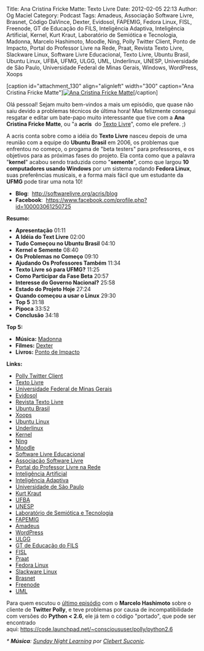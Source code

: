 Title: Ana Cristina Fricke Matte: Texto Livre
Date: 2012-02-05 22:13
Author: Og Maciel
Category: Podcast
Tags: Amadeus, Associação Software Livre, Brasnet, Código DaVince, Dexter, Evidosol, FAPEMIG, Fedora Linux, FISL, Freenode, GT de Educação do FILS, Inteligência Adaptiva, Inteligência Artificial, Kernel, Kurt Kraut, Laboratório de Semiótica e Tecnologia, Madonna, Marcelo Hashimoto, Moodle, Ning, Polly Twitter Client, Ponto de Impacto, Portal do Professor Livre na Rede, Praat, Revista Texto Livre, Slackware Linux, Software Livre Educacional, Texto Livre, Ubuntu Brasil, Ubuntu Linux, UFBA, UFMG, ULGG, UML, Underlinux, UNESP, Universidade de São Paulo, Universidade Federal de Minas Gerais, Windows, WordPress, Xoops


[caption id="attachment\_130" align="alignleft" width="300" caption="Ana
Cristina Fricke Matte"][![Ana Cristina Fricke
Matte](http://www.castalio.info/wp-content/uploads/2012/02/acrisNoEscritorioDez2011-300x187.jpg "Ana Cristina Fricke Matte")](http://www.castalio.info/wp-content/uploads/2012/02/acrisNoEscritorioDez2011.jpg)[/caption]

Olá pessoal! Sejam muito bem-vindos a mais um episódio, que quase não
saiu devido a problemas técnicos de última hora! Mas felizmente consegui
resgatar e editar um bate-papo muito interessante que tive com a **Ana
Cristina Fricke Matte**, ou "a **acris**  do [Texto
Livre](http://www.textolivre.org/site/ "http://www.textolivre.org/site/")",
como ele prefere. ;)

A acris conta sobre como a idéia do **Texto Livre** nasceu depois de uma
reunião com a equipe do **Ubuntu Brasil** em 2006, os problemas que
enfrentou no começo, o progama de "beta testers" para professores, e os
objetivos para as próximas fases do projeto. Ela conta como que a
palavra "**kernel**" acabou sendo traduzida como "**semente**", como que
largou **10 computadores usando Windows** por um sistema rodando
**Fedora Linux**, suas preferências musicais, e a forma mais fácil que
um estudante da **UFMG** pode tirar uma nota 10!

-   **Blog**:  <http://softwarelivre.org/acris/blog>
-   **Facebook**:
     <https://www.facebook.com/profile.php?id=100003061250725>

**Resumo:**

-   **Apresentação** 01:11
-   **A Idéia do Text Livre** 02:00
-   **Tudo Começou no Ubuntu Brasil** 04:10
-   **Kernel e Semente** 08:40
-   **Os Problemas no Começo** 09:10
-   **Ajudando Os Professores Também** 11:34
-   **Texto Livre só para UFMG?** 11:25
-   **Como Participar da Fase Beta** 20:57
-   **Interesse do Governo Nacional?** 25:58
-   **Estado do Projeto Hoje** 27:24
-   **Quando começou a usar o Linux** 29:30
-   **Top 5** 31:18
-   **Pipoca** 33:52
-   **Conclusão** 34:18

**Top 5:**

-   **Música:** [Madonna](http://www.last.fm/search?q=Madonna)
-   **Filmes:** [Dexter](http://www.imdb.com/find?s=all&q=Dexter)
-   **Livros:** [Ponto de
    Impacto](http://www.amazon.com/s/ref=nb_sb_noss?url=search-alias%3Dstripbooks&field-keywords=Ponto+de+Impacto)

**Links:**

-   [Polly Twitter
    Client](https://duckduckgo.com/?q=Polly+Twitter+Client)
-   [Texto Livre](https://duckduckgo.com/?q=Texto+Livre)
-   [Universidade Federal de Minas
    Gerais](https://duckduckgo.com/?q=Universidade+Federal+de+Minas+Gerais)
-   [Evidosol](https://duckduckgo.com/?q=Evidosol)
-   [Revista Texto Livre](https://duckduckgo.com/?q=Revista+Texto+Livre)
-   [Ubuntu Brasil](https://duckduckgo.com/?q=Ubuntu+Brasil)
-   [Xoops](https://duckduckgo.com/?q=Xoops)
-   [Ubuntu Linux](https://duckduckgo.com/?q=Ubuntu+Linux)
-   [Underlinux](https://duckduckgo.com/?q=Underlinux)
-   [Kernel](https://duckduckgo.com/?q=Kernel)
-   [Ning](https://duckduckgo.com/?q=Ning)
-   [Moodle](https://duckduckgo.com/?q=Moodle)
-   [Software Livre
    Educacional](https://duckduckgo.com/?q=Software+Livre+Educacional)
-   [Associação Software
    Livre](https://duckduckgo.com/?q=Associação+Software+Livre)
-   [Portal do Professor Livre na
    Rede](https://duckduckgo.com/?q=Portal+do+Professor+Livre+na+Rede)
-   [Inteligência
    Artificial](https://duckduckgo.com/?q=Inteligência+Artificial)
-   [Inteligência
    Adaptiva](https://duckduckgo.com/?q=Inteligência+Adaptiva)
-   [Universidade de São
    Paulo](https://duckduckgo.com/?q=Universidade+de+São+Paulo)
-   [Kurt Kraut](https://duckduckgo.com/?q=Kurt+Kraut)
-   [UFBA](https://duckduckgo.com/?q=UFBA)
-   [UNESP](https://duckduckgo.com/?q=UNESP)
-   [Laboratório de Semiótica e
    Tecnologia](https://duckduckgo.com/?q=Laboratório+de+Semiótica+e+Tecnologia)
-   [FAPEMIG](https://duckduckgo.com/?q=FAPEMIG)
-   [Amadeus](http://amadeus.cin.ufpe.br/blog/)
-   [WordPress](https://duckduckgo.com/?q=WordPress)
-   [ULGG](https://duckduckgo.com/?q=ULGG)
-   [GT de Educação do
    FILS](https://duckduckgo.com/?q=GT+de+Educação+do+FILS)
-   [FISL](https://duckduckgo.com/?q=FISL)
-   [Praat](https://duckduckgo.com/?q=Praat)
-   [Fedora Linux](https://duckduckgo.com/?q=Fedora+Linux)
-   [Slackware Linux](https://duckduckgo.com/?q=Slackware+Linux)
-   [Brasnet](https://duckduckgo.com/?q=Brasnet)
-   [Freenode](https://duckduckgo.com/?q=Freenode)
-   [UML](https://duckduckgo.com/?q=UML)

Para quem escutou o [último
episódio](http://wp.me/p1mMfJ-20 "http://wp.me/p1mMfJ-20") com o
**Marcelo Hashimoto** sobre o cliente de **Twitter Polly**, e teve
problemas por causa de incompatibilidade com versões do **Python \<
2.6**, ele já tem o código "portado", que pode ser encontrado
aqui: <https://code.launchpad.net/~conscioususer/polly/python2.6>

*\* **Música**: [Sunday Night
Learning](http://soundcloud.com/clebertsuconic/sunday-night-lerning "http://soundcloud.com/clebertsuconic/sunday-night-lerning")
por [Clebert
Suconic](http://soundcloud.com/clebertsuconic "http://soundcloud.com/clebertsuconic").*

